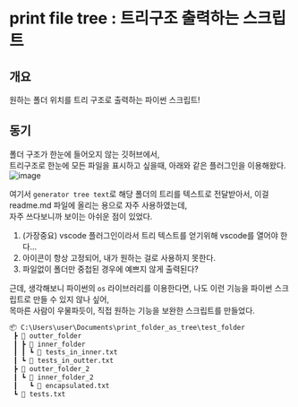 # print file tree : 트리구조 출력하는 스크립트

## 개요
원하는 폴더 위치를 트리 구조로 출력하는 파이썬 스크립트!

## 동기

폴더 구조가 한눈에 들어오지 않는 깃허브에서,  
트리구조로 한눈에 모든 파일을 표시하고 싶을때, 아래와 같은 플러그인을 이용해왔다.   
![image](https://user-images.githubusercontent.com/48408417/100516136-107edd00-31c5-11eb-831c-ada190cf6daa.png)

여기서 ```generator tree text```로 해당 폴더의 트리를 텍스트로 전달받아서, 이걸 readme.md 파일에 올리는 용으로 자주 사용하였는데,  
자주 쓰다보니까 보이는 아쉬운 점이 있었다. 

1. (가장중요) vscode 플러그인이라서 트리 텍스트를 얻기위해 vscode를 열어야 한다... 
2. 아이콘이 항상 고정되어, 내가 원하는 걸로 사용하지 못한다.
3. 파일없이 폴더만 중첩된 경우에 예쁘지 않게 출력된다?

근데, 생각해보니 파이썬의 ```os``` 라이브러리를 이용한다면, 나도 이런 기능을 파이썬 스크립트로 만들 수 있지 않나 싶어,  
목마른 사람이 우물파듯이, 직접 원하는 기능을 보완한 스크립트를 만들었다.

```markdown
📦 C:\Users\user\Documents\print_folder_as_tree\test_folder
 ┣ 📁 outter_folder
 ┃ ┣ 📁 inner_folder
 ┃ ┃ ┗ 📜 tests_in_inner.txt
 ┃ ┗ 📜 tests_in_outter.txt
 ┣ 📁 outter_folder_2
 ┃ ┗ 📁 inner_folder_2
 ┃   ┗ 📜 encapsulated.txt
 ┗ 📜 tests.txt
```
